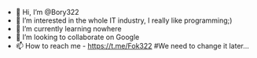 - 👋 Hi, I’m @Bory322
- 👀 I’m interested in the whole IT industry, I really like programming;)
- 🌱 I’m currently learning nowhere
- 💞️ I’m looking to collaborate on Google
- 📫 How to reach me - https://t.me/Fok322
#We need to change it later...
<!---
Bory322/Bory322 is a ✨ special ✨ repository because its `README.md` (this file) appears on your GitHub profile.
You can click the Preview link to take a look at your changes.
--->
